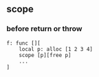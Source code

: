 ## scope

### before return or throw

```
f: func [][
	local p: alloc [1 2 3 4]
	scope [p][free p]
	...
]
```
